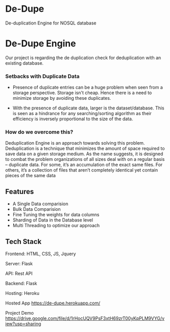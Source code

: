 # De-Dupe
De-duplication Engine for NOSQL database

# De-Dupe Engine

Our project is regarding the de duplication check for deduplication
with an existing database.

### Setbacks with Duplicate Data

- Presence of duplicate entries can be a huge problem when seen from a storage perspective. Storage isn't cheap. Hence there is a need to minimize storage by avoiding these duplicates.

- With the presence of duplicate data, larger is the dataset/database. This is seen as a hindrance for any searching/sorting algorithm as their efficiency is inversely proportional to the size of the data.

### How do we overcome this?

Deduplication Engine is an approach towards solving this problem.
Deduplication is a technique that minimizes the
amount of space required to save data on a given storage medium. As
the name suggests, it is designed to combat the problem
organizations of all sizes deal with on a regular basis – duplicate data.
For some, it’s an accumulation of the exact same files. For others, it’s
a collection of files that aren’t completely identical yet contain pieces
of the same data

## Features

- A Single Data comparision
- Bulk Data Comparision
- Fine Tuning the weights for data columns
- Sharding of Data in the Database level
- Multi Threading to optimize our approach

## Tech Stack

Frontend: HTML, CSS, JS, Jquery

Server: Flask

API: Rest API

Backend: Flask

Hosting: Heroku

Hosted App 
https://de-dupe.herokuapp.com/

Project Demo 
https://drive.google.com/file/d/1rHocUQV9PsF3xtH69zrT00yKpPLM9VYG/view?usp=sharing
